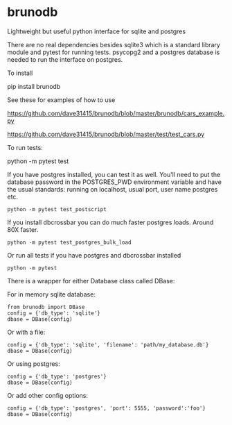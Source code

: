 # brunodb
Lightweight but useful python interface for sqlite and postgres

There are no real dependencies besides sqlite3 which is a standard library 
module and pytest for running tests. psycopg2 and a postgres database is needed
to run the interface on postgres.

To install

pip install brunodb

See these for examples of how to use

https://github.com/dave31415/brunodb/blob/master/brunodb/cars_example.py


https://github.com/dave31415/brunodb/blob/master/test/test_cars.py

To run tests:

python -m pytest test

If you have postgres installed, you can test it as well. You'll need to put
the database password in the POSTGRES_PWD environment variable and have the
usual standards: running on localhost, usual port, user name postgres etc.

```
python -m pytest test_postscript 
```

If you install dbcrossbar you can do much faster postgres loads. 
Around 80X faster.

```
python -m pytest test_postgres_bulk_load
```

Or run all tests if you have postgres and dbcrossbar installed

```
python -m pytest
```

There is a wrapper for either Database class called DBase:

For in memory sqlite database:

```
from brunodb import DBase
config = {'db_type': 'sqlite'}
dbase = DBase(config)
```

Or with a file:

```
config = {'db_type': 'sqlite', 'filename': 'path/my_database.db'}
dbase = DBase(config)
```

Or using postgres:
```
config = {'db_type': 'postgres'}
dbase = DBase(config)
```

Or add other config options:

```
config = {'db_type': 'postgres', 'port': 5555, 'password':'foo'}
dbase = DBase(config)
```
